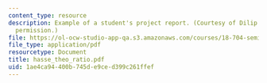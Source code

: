```yaml
---
content_type: resource
description: Example of a student's project report. (Courtesy of Dilip Das. Used with
  permission.)
file: https://ol-ocw-studio-app-qa.s3.amazonaws.com/courses/18-704-seminar-in-algebra-and-number-theory-rational-points-on-elliptic-curves-fall-2004/1ae4ca94400b745de9ced399c261ffef_hasse_theo_ratio.pdf
file_type: application/pdf
resourcetype: Document
title: hasse_theo_ratio.pdf
uid: 1ae4ca94-400b-745d-e9ce-d399c261ffef
---
```

